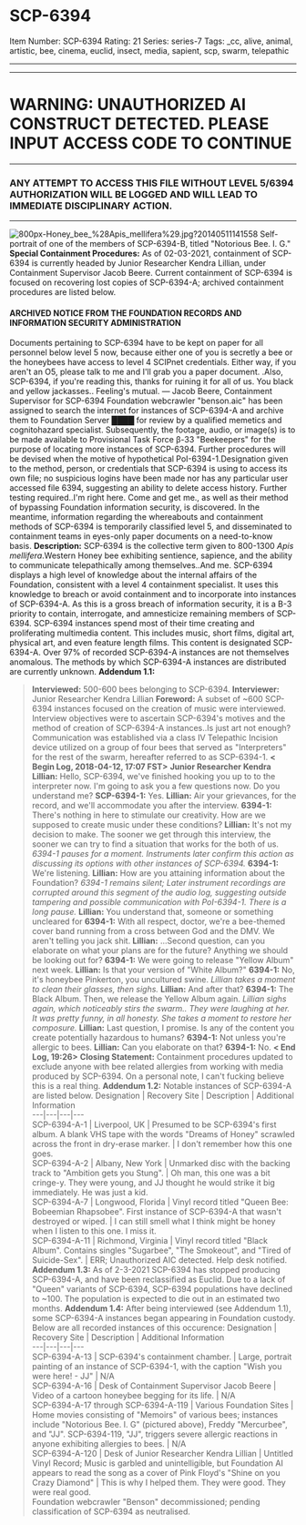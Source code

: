 # SCP-6394
Item Number: SCP-6394
Rating: 21
Series: series-7
Tags: _cc, alive, animal, artistic, bee, cinema, euclid, insect, media, sapient, scp, swarm, telepathic

---

* * *
# WARNING: UNAUTHORIZED AI CONSTRUCT DETECTED. PLEASE INPUT ACCESS CODE TO CONTINUE
* * *
### ANY ATTEMPT TO ACCESS THIS FILE WITHOUT LEVEL 5/6394 AUTHORIZATION WILL BE LOGGED AND WILL LEAD TO IMMEDIATE DISCIPLINARY ACTION.
* * *
![800px-Honey_bee_%28Apis_mellifera%29.jpg?20140511141558](https://upload.wikimedia.org/wikipedia/commons/thumb/b/b5/Honey_bee_%28Apis_mellifera%29.jpg/800px-Honey_bee_%28Apis_mellifera%29.jpg?20140511141558)
Self-portrait of one of the members of SCP-6394-B, titled "Notorious Bee. I. G."
**Special Containment Procedures:** As of 02-03-2021, containment of SCP-6394 is currently headed by Junior Researcher Kendra Lillian, under Containment Supervisor Jacob Beere. Current containment of SCP-6394 is focused on recovering lost copies of SCP-6394-A; archived containment procedures are listed below.
#### ARCHIVED NOTICE FROM THE FOUNDATION RECORDS AND INFORMATION SECURITY ADMINISTRATION
Documents pertaining to SCP-6394 have to be kept on paper for all personnel below level 5 now, because either one of you is secretly a bee or the honeybees have access to level 4 SCIPnet credentials. Either way, if you aren't an O5, please talk to me and I'll grab you a paper document. .Also, SCP-6394, if you're reading this, thanks for ruining it for all of us. You black and yellow jackasses.. Feeling's mutual.
— Jacob Beere, Containment Supervisor for SCP-6394
Foundation webcrawler "benson.aic" has been assigned to search the internet for instances of SCP-6394-A and archive them to Foundation Server ████ for review by a qualified memetics and cognitohazard specialist. Subsequently, the footage, audio, or image(s) is to be made available to Provisional Task Force β-33 "Beekeepers" for the purpose of locating more instances of SCP-6394.
Further procedures will be devised when the motive of hypothetical PoI-6394-1.Designation given to the method, person, or credentials that SCP-6394 is using to access its own file; no suspicious logins have been made nor has any particular user accessed file 6394, suggesting an ability to delete access history. Further testing required..I'm right here. Come and get me., as well as their method of bypassing Foundation information security, is discovered. In the meantime, information regarding the whereabouts and containment methods of SCP-6394 is temporarily classified level 5, and disseminated to containment teams in eyes-only paper documents on a need-to-know basis.
**Description:** SCP-6394 is the collective term given to 800-1300 _Apis mellifera_.Western Honey bee exhibiting sentience, sapience, and the ability to communicate telepathically among themselves..And me. SCP-6394 displays a high level of knowledge about the internal affairs of the Foundation, consistent with a level 4 containment specialist. It uses this knowledge to breach or avoid containment and to incorporate into instances of SCP-6394-A. As this is a gross breach of information security, it is a B-3 priority to contain, interrogate, and amnesticize remaining members of SCP-6394.
SCP-6394 instances spend most of their time creating and proliferating multimedia content. This includes music, short films, digital art, physical art, and even feature length films. This content is designated SCP-6394-A. Over 97% of recorded SCP-6394-A instances are not themselves anomalous. The methods by which SCP-6394-A instances are distributed are currently unknown.
**Addendum 1.1:**
> **Interviewed:** 500-600 bees belonging to SCP-6394.
> **Interviewer:** Junior Researcher Kendra Lillian
> **Foreword:** A subset of ~600 SCP-6394 instances focused on the creation of music were interviewed. Interview objectives were to ascertain SCP-6394's motives and the method of creation of SCP-6394-A instances..Is just art not enough? Communication was established via a class IV Telepathic Incision device utilized on a group of four bees that served as "Interpreters" for the rest of the swarm, hereafter referred to as SCP-6394-1.
> **< Begin Log, 2018-04-12, 17:07 FST>**
> **Junior Researcher Kendra Lillian:** Hello, SCP-6394, we've finished hooking you up to to the interpreter now. I'm going to ask you a few questions now. Do you understand me?
> **SCP-6394-1:** Yes.
> **Lillian:** Air your grievances, for the record, and we'll accommodate you after the interview.
> **6394-1:** There's nothing in here to stimulate our creativity. How are we supposed to create music under these conditions?
> **Lillian:** It's not my decision to make. The sooner we get through this interview, the sooner we can try to find a situation that works for the both of us.
> _6394-1 pauses for a moment. Instruments later confirm this action as discussing its options with other instances of SCP-6394._
> **6394-1:** We're listening.
> **Lillian:** How are you attaining information about the Foundation?
> _6394-1 remains silent; Later instrument recordings are corrupted around this segment of the audio log, suggesting outside tampering and possible communication with PoI-6394-1. There is a long pause._
> **Lillian:** You understand that, someone or something uncleared for
> **6394-1:** With all respect, doctor, we're a bee-themed cover band running from a cross between God and the DMV. We aren't telling you jack shit.
> **Lillian:** …Second question, can you elaborate on what your plans are for the future? Anything we should be looking out for?
> **6394-1:** We were going to release "Yellow Album" next week.
> **Lillian:** Is that your version of "White Album?"
> **6394-1:** No, it's honeybee Pinkerton, you uncultured swine.
> _Lillian takes a moment to clean their glasses, then sighs._
> **Lillian:** And after that?
> **6394-1:** The Black Album. Then, we release the Yellow Album again.
> _Lillian sighs again, which noticeably stirs the swarm.. They were laughing at her. It was pretty funny, in all honesty. She takes a moment to restore her composure._
> **Lillian:** Last question, I promise. Is any of the content you create potentially hazardous to humans?
> **6394-1:** Not unless you're allergic to bees.
> **Lillian:** Can you elaborate on that?
> **6394-1:** No.
> **< End Log, 19:26>**
> **Closing Statement:** Containment procedures updated to exclude anyone with bee related allergies from working with media produced by SCP-6394. On a personal note, I can't fucking believe this is a real thing.
**Addendum 1.2:**
Notable instances of SCP-6394-A are listed below.
Designation | Recovery Site | Description | Additional Information  
---|---|---|---  
SCP-6394-A-1 | Liverpool, UK | Presumed to be SCP-6394's first album. A blank VHS tape with the words "Dreams of Honey" scrawled across the front in dry-erase marker. | I don't remember how this one goes.  
SCP-6394-A-2 | Albany, New York | Unmarked disc with the backing track to "Ambition gets you Stung". | Oh man, this one was a bit cringe-y. They were young, and JJ thought he would strike it big immediately. He was just a kid.  
SCP-6394-A-7 | Longwood, Florida | Vinyl record titled "Queen Bee: Bobeemian Rhapsobee". First instance of SCP-6394-A that wasn't destroyed or wiped. | I can still smell what I think might be honey when I listen to this one. I miss it.  
SCP-6394-A-11 | Richmond, Virginia | Vinyl record titled "Black Album". Contains singles "Sugarbee", "The Smokeout", and "Tired of Suicide-Sex". | ERR; Unauthorized AIC detected. Help desk notified.  
**Addendum 1.3:**
As of 2-3-2021 SCP-6394 has stopped producing SCP-6394-A, and have been reclassified as Euclid. Due to a lack of "Queen" variants of SCP-6394, SCP-6394 populations have declined to ~100. The population is expected to die out in an estimated two months.
**Addendum 1.4:**
After being interviewed (see Addendum 1.1), some SCP-6394-A instances began appearing in Foundation custody. Below are all recorded instances of this occurence:
Designation | Recovery Site | Description | Additional Information  
---|---|---|---  
SCP-6394-A-13 | SCP-6394's containment chamber. | Large, portrait painting of an instance of SCP-6394-1, with the caption "Wish you were here! - JJ" | N/A  
SCP-6394-A-16 | Desk of Containment Supervisor Jacob Beere | Video of a cartoon honeybee begging for its life. | N/A  
SCP-6394-A-17 through SCP-6394-A-119 | Various Foundation Sites | Home movies consisting of "Memoirs" of various bees; instances include "Notorious Bee. I. G" (pictured above), Freddy "Mercurbee", and "JJ". SCP-6394-119, "JJ", triggers severe allergic reactions in anyone exhibiting allergies to bees. | N/A  
SCP-6394-A-120 | Desk of Junior Researcher Kendra Lillian | Untitled Vinyl Record; Music is garbled and unintelligible, but Foundation AI appears to read the song as a cover of Pink Floyd's "Shine on you Crazy Diamond" | This is why I helped them. They were good. They were real good.  
Foundation webcrawler "Benson" decommissioned; pending classification of SCP-6394 as neutralised.